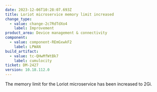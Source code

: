 ```yaml
---
date: 2023-12-06T10:28:07.693Z
title: Loriot microservice memory limit increased
change_type:
  - value: change-2c7RdTdXo4
    label: Improvement
product_area: Device management & connectivity
component:
  - value: component-REmGxwkF2
    label: LPWAN
build_artifact:
  - value: tc-QHwMfWtBk7
    label: cumulocity
ticket: DM-2427
version: 10.18.112.0
---
```

The memory limit for the Loriot microservice has been increased to 2Gi.
